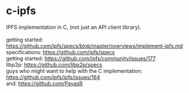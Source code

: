 # c-ipfs
IPFS implementation in C, (not just an API client library).<br>
<br>
getting started: https://github.com/ipfs/specs/blob/master/overviews/implement-ipfs.md <br>
specifications: https://github.com/ipfs/specs <br>
getting started: https://github.com/ipfs/community/issues/177 <br> 
libp2p: https://github.com/libp2p/specs <br>
guys who might want to help with the C implementation: https://github.com/ipfs/ipfs/issues/164 <br> 
and: https://github.com/PayasR 
